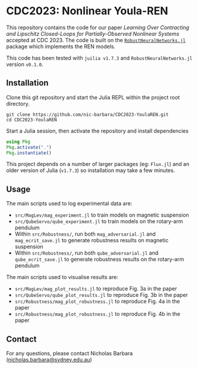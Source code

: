 # CDC2023: Nonlinear Youla-REN

This repository contains the code for our paper *Learning Over Contracting and Lipschitz Closed-Loops for Partially-Observed Nonlinear Systems* accepted at CDC 2023. The code is built on the [`RobustNeuralNetworks.jl`](https://github.com/acfr/RobustNeuralNetworks.jl) package which implements the REN models.

This code has been tested with `juilia v1.7.3` and `RobustNeuralNetworks.jl` version `v0.1.0`.

## Installation

Clone this git repository and start the Julia REPL within the project root directory.
```
git clone https://github.com/nic-barbara/CDC2023-YoulaREN.git
cd CDC2023-YoulaREN
```

Start a Julia session, then activate the repository and install dependencies
```julia
using Pkg
Pkg.activate(".")
Pkg.instantiate()
```
This project depends on a number of larger packages (eg: `Flux.jl`) and an older version of Julia (`v1.7.3`) so installation may take a few minutes.

## Usage

The main scripts used to log experimental data are:

- `src/MagLev/mag_experiment.jl` to train models on magnetic suspension
- `src/QubeServo/qube_experiment.jl` to train models on the rotary-arm pendulum
- Within `src/Robustness/`, run both `mag_adversarial.jl` and `mag_ecrit_save.jl` to generate robustness results on magnetic suspension
- Within `src/Robustness/`, run both `qube_adversarial.jl` and `qube_ecrit_save.jl` to generate robustness results on the rotary-arm pendulum

The main scripts used to visualise results are:

- `src/MagLev/mag_plot_results.jl` to reproduce Fig. 3a in the paper
- `src/QubeServo/qube_plot_results.jl` to reproduce Fig. 3b in the paper
- `src/Robustness/mag_plot_robustness.jl` to reproduce Fig. 4a in the paper
- `src/Robustness/mag_plot_robustness.jl` to reproduce Fig. 4b in the paper

## Contact

For any questions, please contact Nicholas Barbara (nicholas.barbara@sydney.edu.au)
